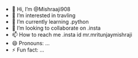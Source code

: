 - 👋 Hi, I’m @Mishraaji908
- 👀 I’m interested in travling 
- 🌱 I’m currently learning .python
- 💞️ I’m looking to collaborate on .insta 
- 📫 How to reach me .insta id mr.mritunjaymishraji
- 😄 Pronouns: ...
- ⚡ Fun fact: ...

<!---
Mishraaji908/Mishraaji908 is a ✨ special ✨ repository because its `README.md` (this file) appears on your GitHub profile.
You can click the Preview link to take a look at your changes.
--->
